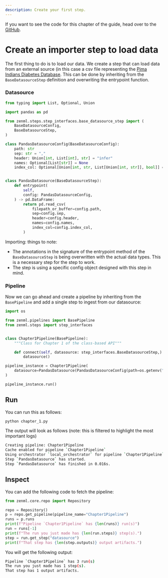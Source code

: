 ```yaml
---
description: Create your first step.
---
```


If you want to see the code for this chapter of the guide, head over to the [GitHub](https://github.com/zenml-io/zenml/tree/main/examples/class_based_api/chapter_1.py).

# Create an importer step to load data

The first thing to do is to load our data. We create a step that can load data from an external source (in this case 
a csv file representing the [Pima Indians Diabetes Database](https://www.kaggle.com/uciml/pima-indians-diabetes-database). 
This can be done by inheriting from the `BaseDatasourceStep` definition and overwriting the entrypoint function.

### Datasource

```python
from typing import List, Optional, Union

import pandas as pd

from zenml.steps.step_interfaces.base_datasource_step import (
    BaseDatasourceConfig,
    BaseDatasourceStep,
)

class PandasDatasourceConfig(BaseDatasourceConfig):
    path: str
    sep: str = ","
    header: Union[int, List[int], str] = "infer"
    names: Optional[List[str]] = None
    index_col: Optional[Union[int, str, List[Union[int, str]], bool]] = None


class PandasDatasource(BaseDatasourceStep):
    def entrypoint(
        self,
        config: PandasDatasourceConfig,
    ) -> pd.DataFrame:
        return pd.read_csv(
            filepath_or_buffer=config.path,
            sep=config.sep,
            header=config.header,
            names=config.names,
            index_col=config.index_col,
        )
```

Importing: things to note:

- The annotations in the signature of the entrypoint method of the `BaseDatasourceStep` is being overwritten with the 
actual data types. This is a necessary step for the step to work.
- The step is using a specific config object designed with this step in mind.

### Pipeline

Now we can go ahead and create a pipeline by inheriting from the `BasePipeline` and add a single step to ingest from our
datasource:

```python
import os

from zenml.pipelines import BasePipeline
from zenml.steps import step_interfaces


class Chapter1Pipeline(BasePipeline):
    """Class for Chapter 1 of the class-based API"""

    def connect(self, datasource: step_interfaces.BaseDatasourceStep,) -> None:
        datasource()

pipeline_instance = Chapter1Pipeline(
    datasource=PandasDatasource(PandasDatasourceConfig(path=os.getenv("data")))
)

pipeline_instance.run()
```

## Run

You can run this as follows:

```python
python chapter_1.py
```

The output will look as follows (note: this is filtered to highlight the most important logs)

```bash
Creating pipeline: Chapter1Pipeline
Cache enabled for pipeline `Chapter1Pipeline`
Using orchestrator `local_orchestrator` for pipeline `Chapter1Pipeline`. Running pipeline..
Step `PandasDatasource` has started.
Step `PandasDatasource` has finished in 0.016s.
```

## Inspect

You can add the following code to fetch the pipeline:

```python
from zenml.core.repo import Repository

repo = Repository()
p = repo.get_pipeline(pipeline_name="Chapter1Pipeline")
runs = p.runs
print(f"Pipeline `Chapter1Pipeline` has {len(runs)} run(s)")
run = runs[-1]
print(f"The run you just made has {len(run.steps)} step(s).")
step = run.get_step("datasource")
print(f"That step has {len(step.outputs)} output artifacts.")
```

You will get the following output:

```bash
Pipeline `Chapter1Pipeline` has 3 run(s)
The run you just made has 1 step(s).
That step has 1 output artifacts.
```